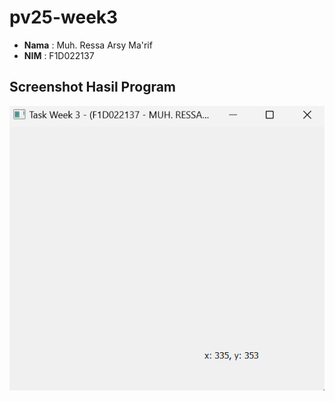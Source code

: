 # pv25-week3

- **Nama**  : Muh. Ressa Arsy Ma'rif
- **NIM**   : F1D022137

## Screenshot Hasil Program

![Screenshot Program](image.png)